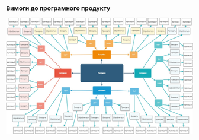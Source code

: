 ### Вимоги до програмного продукту

![](https://github.com/oleksandrblazhko/ai202-test/blob/ai202-test_with_laboratory_work_1/1-SoftwareRequirements/MindMap11111.jpg)
